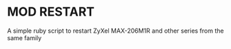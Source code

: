 # MOD RESTART #

A simple ruby script to restart ZyXel MAX-206M1R and other series from the same family

